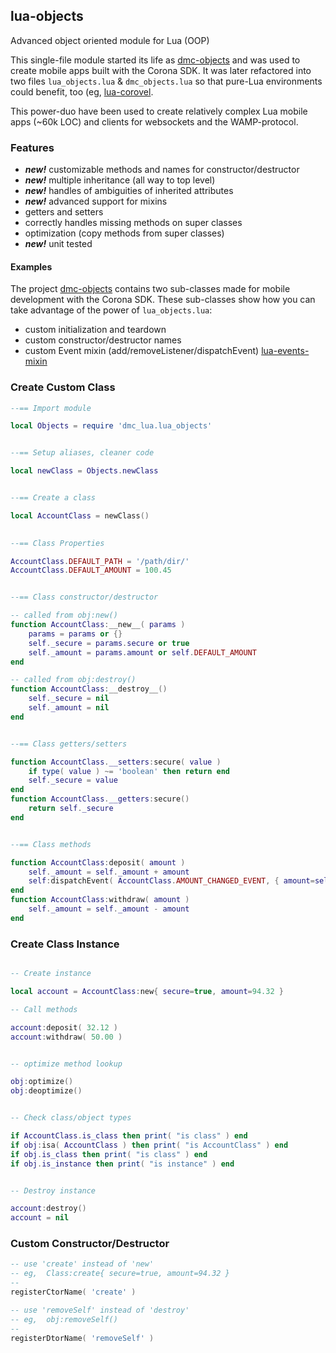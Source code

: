 ## lua-objects ##

Advanced object oriented module for Lua (OOP)

This single-file module started its life as [dmc-objects](https://github.com/dmccuskey/dmc-objects) and was used to create mobile apps built with the Corona SDK. It was later refactored into two files `lua_objects.lua` & `dmc_objects.lua` so that pure-Lua environments could benefit, too (eg, [lua-corovel](https://github.com/dmccuskey/lua-corovel).

This power-duo have been used to create relatively complex Lua mobile apps (~60k LOC) and clients for websockets and the WAMP-protocol.


### Features ###

* **_new!_** customizable methods and names for constructor/destructor
* **_new!_** multiple inheritance (all way to top level)
* **_new!_** handles of ambiguities of inherited attributes
* **_new!_** advanced support for mixins
* getters and setters
* correctly handles missing methods on super classes
* optimization (copy methods from super classes)
* **_new!_** unit tested


#### Examples ####

The project [dmc-objects](https://github.com/dmccuskey/dmc-objects) contains two sub-classes made for mobile development with the Corona SDK. These sub-classes show how you can take advantage of the power of `lua_objects.lua`:

* custom initialization and teardown
* custom constructor/destructor names
* custom Event mixin (add/removeListener/dispatchEvent) [lua-events-mixin](https://github.com/dmccuskey/lua-events-mixin)


### Create Custom Class ###

```lua
--== Import module

local Objects = require 'dmc_lua.lua_objects'


--== Setup aliases, cleaner code

local newClass = Objects.newClass


--== Create a class

local AccountClass = newClass()
 

--== Class Properties

AccountClass.DEFAULT_PATH = '/path/dir/'
AccountClass.DEFAULT_AMOUNT = 100.45


--== Class constructor/destructor

-- called from obj:new()
function AccountClass:__new__( params )
	params = params or {}
	self._secure = params.secure or true 
	self._amount = params.amount or self.DEFAULT_AMOUNT 
end

-- called from obj:destroy()
function AccountClass:__destroy__()
	self._secure = nil 
	self._amount = nil 
end


--== Class getters/setters

function AccountClass.__setters:secure( value )
	if type( value ) ~= 'boolean' then return end 
	self._secure = value
end
function AccountClass.__getters:secure()
	return self._secure
end


--== Class methods

function AccountClass:deposit( amount )
	self._amount = self._amount + amount
	self:dispatchEvent( AccountClass.AMOUNT_CHANGED_EVENT, { amount=self._amount } )
end
function AccountClass:withdraw( amount )
	self._amount = self._amount - amount
end

```


### Create Class Instance ###

```lua

-- Create instance

local account = AccountClass:new{ secure=true, amount=94.32 }

-- Call methods

account:deposit( 32.12 )
account:withdraw( 50.00 )


-- optimize method lookup

obj:optimize()
obj:deoptimize()


-- Check class/object types 

if AccountClass.is_class then print( "is class" ) end 
if obj:isa( AccountClass ) then print( "is AccountClass" ) end 
if obj.is_class then print( "is class" ) end 
if obj.is_instance then print( "is instance" ) end 


-- Destroy instance

account:destroy()
account = nil 

```


### Custom Constructor/Destructor ###

```lua
-- use 'create' instead of 'new'
-- eg,  Class:create{ secure=true, amount=94.32 }
--
registerCtorName( 'create' )

-- use 'removeSelf' instead of 'destroy'
-- eg,  obj:removeSelf()
--
registerDtorName( 'removeSelf' )

```

